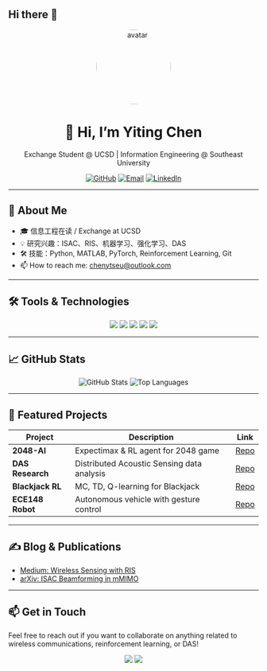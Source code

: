 ## Hi there 👋
<!-- 顶部头像与简介 -->
<div align="center">
  <img src="https://your-avatar-url.png" width="150" alt="avatar" style="border-radius:50%;" />
  <h1>👋 Hi, I’m Yiting Chen</h1>
  <p>Exchange Student @ UCSD | Information Engineering @ Southeast University</p>

  <!-- 社交图标 -->
  <a href="https://github.com/LimboMeow"><img src="https://img.shields.io/badge/GitHub-100000?logo=github&logoColor=white" alt="GitHub" /></a>
  <a href="mailto:chenytseu@outlook.com"><img src="https://img.shields.io/badge/Email-D14836?logo=gmail&logoColor=white" alt="Email" /></a>
  <a href="https://www.linkedin.com/in/yiting9/"><img src="https://img.shields.io/badge/LinkedIn-0A66C2?logo=linkedin&logoColor=white" alt="LinkedIn" /></a>
</div>

---

## 🌟 About Me
- 🎓 信息工程在读 / Exchange at UCSD  
- 💡 研究兴趣：ISAC、RIS、机器学习、强化学习、DAS  
- 🛠️ 技能：Python, MATLAB, PyTorch, Reinforcement Learning, Git  
- 📫 How to reach me: chenytseu@outlook.com

---

## 🛠️ Tools & Technologies

<div align="center">
  <img src="https://img.shields.io/badge/Python-3776AB?logo=python&logoColor=white" />
  <img src="https://img.shields.io/badge/MATLAB-0076A8?logo=matlab&logoColor=white" />
  <img src="https://img.shields.io/badge/PyTorch-EE4C2C?logo=pytorch&logoColor=white" />
  <img src="https://img.shields.io/badge/Git-F05032?logo=git&logoColor=white" />
  <img src="https://img.shields.io/badge/LaTeX-008080?logo=latex&logoColor=white" />
</div>

---

## 📈 GitHub Stats

<div align="center">
  <img src="https://github-readme-stats.vercel.app/api?username=your-username&show_icons=true&theme=dark&count_private=true" alt="GitHub Stats" />
  <img src="https://github-readme-stats.vercel.app/api/top-langs/?username=your-username&layout=compact&theme=dark" alt="Top Languages" />
</div>

---

## 🚀 Featured Projects

| Project | Description | Link |
| --- | --- | --- |
| **2048-AI** | Expectimax & RL agent for 2048 game | [Repo](https://github.com/your-username/2048-AI) |
| **DAS Research** | Distributed Acoustic Sensing data analysis | [Repo](https://github.com/your-username/das-research) |
| **Blackjack RL** | MC, TD, Q-learning for Blackjack | [Repo](https://github.com/your-username/blackjack-rl) |
| **ECE148 Robot** | Autonomous vehicle with gesture control | [Repo](https://github.com/your-username/ece148-robot) |

---

## ✍️ Blog & Publications

- [Medium: Wireless Sensing with RIS](https://medium.com/@your-username/…)  
- [arXiv: ISAC Beamforming in mMIMO](https://arxiv.org/abs/…)  

---

## 📫 Get in Touch

Feel free to reach out if you want to collaborate on anything related to wireless communications, reinforcement learning, or DAS!

<div align="center">
  <a href="mailto:your.email@example.com"><img src="https://img.shields.io/badge/Email-D14836?logo=gmail&logoColor=white" /></a>
  <a href="https://linkedin.com/in/your-linkedin"><img src="https://img.shields.io/badge/LinkedIn-0A66C2?logo=linkedin&logoColor=white" /></a>
</div>

